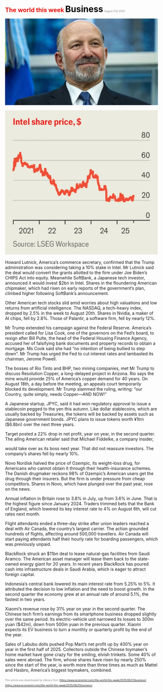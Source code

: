 <span style="color:#E3120B; font-size:14.9pt; font-weight:bold;">The world this week</span>
<span style="color:#000000; font-size:21.0pt; font-weight:bold;">Business</span>
<span style="color:#808080; font-size:6.2pt;">August 21st 2025</span>

![](../images/002_Business/p0012_img01.jpeg)

![](../images/002_Business/p0012_img02.jpeg)

Howard Lutnick, America’s commerce secretary, confirmed that the Trump administration was considering taking a 10% stake in Intel. Mr Lutnick said the deal would convert the grants allotted to the firm under Joe Biden’s CHIPS Act into equity. Meanwhile SoftBank, a Japanese tech investor, announced it would invest $2bn in Intel. Shares in the floundering American chipmaker, which had risen on early reports of the government’s plan, climbed higher following SoftBank’s announcement.

Other American tech stocks slid amid worries about high valuations and low returns from artificial intelligence. The NASDAQ, a tech-heavy index, dropped by 2.5% in the week to August 20th. Shares in Nvidia, a maker of AI chips, fell by 2.8%. Those of Palantir, a software firm, fell by nearly 12%.

Mr Trump extended his campaign against the Federal Reserve. America’s president called for Lisa Cook, one of the governors on the Fed’s board, to resign after Bill Pulte, the head of the Federal Housing Finance Agency, accused her of falsifying bank documents and property records to obtain a mortgage. Ms Cook said she had “no intention of being bullied to step down”. Mr Trump has urged the Fed to cut interest rates and lambasted its chairman, Jerome Powell.

The bosses of Rio Tinto and BHP, two mining companies, met Mr Trump to discuss Resolution Copper, a long-delayed project in Arizona. Rio says the mine would provide 25% of America’s copper demand for 40 years. On August 18th, a day before the meeting, an appeals court temporarily blocked its development. Mr Trump slammed the ruling, writing: “our Country, quite simply, needs Copper—AND NOW!”

A Japanese startup, JPYC, said it had won regulatory approval to issue a stablecoin pegged to the yen this autumn. Like dollar stablecoins, which are usually backed by Treasuries, the tokens will be backed by assets such as Japanese government bonds. JPYC plans to issue tokens worth ¥1trn ($6.8bn) over the next three years.

Target posted a 22% drop in net profit, year on year, in the second quarter. The ailing American retailer said that Michael Fiddelke, a company insider,

would take over as its boss next year. That did not reassure investors. The company’s shares fell by nearly 10%.

Novo Nordisk halved the price of Ozempic, its weight-loss drug, for Americans who cannot obtain it through their health-insurance schemes. The Danish drugmaker reckons 98% of Ozempic’s American users get the drug through their insurers. But the firm is under pressure from cheap competitors. Shares in Novo, which have plunged over the past year, rose on the news.

Annual inflation in Britain rose to 3.8% in July, up from 3.6% in June. That is the highest figure since January 2024. Traders trimmed bets that the Bank of England, which lowered its key interest rate to 4% on August 6th, will cut rates next month.

Flight attendants ended a three-day strike after union leaders reached a deal with Air Canada, the country’s largest carrier. The action grounded hundreds of flights, affecting around 500,000 travellers. Air Canada will start paying attendants half their hourly rate for boarding passengers, which was previously unpaid.

BlackRock struck an $11bn deal to lease natural-gas facilities from Saudi Aramco. The American asset manager will lease them back to the state- owned energy giant for 20 years. In recent years BlackRock has poured cash into infrastructure deals in Saudi Arabia, which is eager to attract foreign capital.

Indonesia’s central bank lowered its main interest rate from 5.25% to 5%. It attributed the decision to low inflation and the need to boost growth. In the second quarter the economy grew at an annual rate of around 5.1%, the fastest in two years.

Xiaomi’s revenue rose by 31% year on year in the second quarter. The Chinese tech firm’s earnings from its smartphone business dropped slightly over the same period. Its electric-vehicle unit narrowed its losses to 300m yuan ($42m), down from 500m yuan in the previous quarter. Xiaomi expects its EV business to turn a monthly or quarterly profit by the end of the year.

Sales of Labubu dolls pushed Pop Mart’s net profit up by 400% year on year in the first half of 2025. Collectors outside the Chinese toymaker’s home market have gone crazy for the smiling, elvish trinkets. Some 40% of sales were abroad. The firm, whose shares have risen by nearly 250% since the start of the year, is worth more than three times as much as Mattel and Hasbro, America’s biggest toymakers, combined.

<span style="color:#808080; font-size:6.2pt;">This article was downloaded by zlibrary from [https://www.economist.com//the-world-this-week/2025/08/21/business](https://www.economist.com//the-world-this-week/2025/08/21/business)</span>